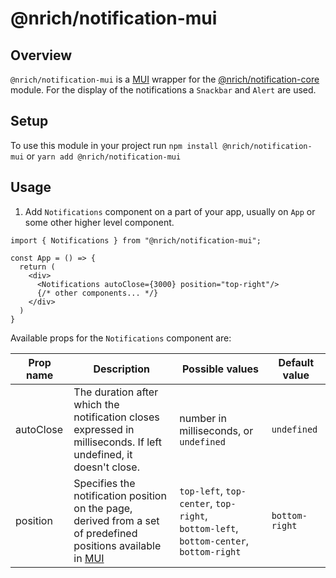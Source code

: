 # @nrich/notification-mui

## Overview

`@nrich/notification-mui` is a [MUI](https://mui.com/) wrapper for the [@nrich/notification-core](../core/README.md) module.
For the display of the notifications a `Snackbar` and `Alert` are used.

## Setup

To use this module in your project run `npm install @nrich/notification-mui` or `yarn add @nrich/notification-mui`

## Usage

1. Add `Notifications` component on a part of your app, usually  on `App` or some other higher level component.

```tsx
import { Notifications } from "@nrich/notification-mui";

const App = () => {
  return (
    <div>
      <Notifications autoClose={3000} position="top-right"/>
      {/* other components... */}
    </div>
  )
}
```

Available props for the `Notifications` component are:

| Prop name | Description                                                                                                                                                                           | Possible values                                                                           | Default value  |
|-----------|---------------------------------------------------------------------------------------------------------------------------------------------------------------------------------------|-------------------------------------------------------------------------------------------|----------------|
| autoClose | The duration after which the notification closes <br> expressed in milliseconds. If left undefined, it doesn't close.                                                                 | number in milliseconds, or `undefined`                                                    | `undefined`    |
| position  | Specifies the notification position on the page, <br> derived from a set of predefined positions available in [MUI](https://mui.com/material-ui/react-snackbar/#positioned-snackbars) | `top-left`, `top-center`, `top-right`, <br>`bottom-left`, `bottom-center`, `bottom-right` | `bottom-right` |


